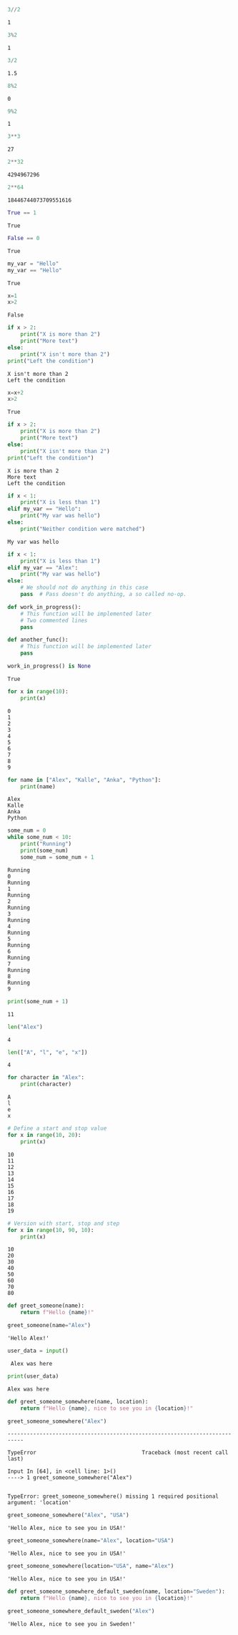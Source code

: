 ```python
3//2
```




    1




```python
3%2
```




    1




```python
3/2
```




    1.5




```python
8%2
```




    0




```python
9%2
```




    1




```python
3**3
```




    27




```python
2**32
```




    4294967296




```python
2**64
```




    18446744073709551616




```python
True == 1
```




    True




```python
False == 0
```




    True




```python
my_var = "Hello"
my_var == "Hello"
```




    True




```python
x=1
x>2
```




    False




```python
if x > 2:
    print("X is more than 2")
    print("More text")
else:
    print("X isn't more than 2")
print("Left the condition")
```

    X isn't more than 2
    Left the condition



```python
x=x+2
x>2
```




    True




```python
if x > 2:
    print("X is more than 2")
    print("More text")
else:
    print("X isn't more than 2")
print("Left the condition")
```

    X is more than 2
    More text
    Left the condition



```python
if x < 1:
    print("X is less than 1")
elif my_var == "Hello":
    print("My var was hello")
else:
    print("Neither condition were matched")
```

    My var was hello



```python
if x < 1:
    print("X is less than 1")
elif my_var == "Alex":
    print("My var was hello")
else:
    # We should not do anything in this case
    pass  # Pass doesn't do anything, a so called no-op.

def work_in_progress():
    # This function will be implemented later
    # Two commented lines
    pass

def another_func():
    # This function will be implemented later
    pass

work_in_progress() is None
```




    True




```python
for x in range(10):
    print(x)
```

    0
    1
    2
    3
    4
    5
    6
    7
    8
    9



```python
for name in ["Alex", "Kalle", "Anka", "Python"]:
    print(name)
```

    Alex
    Kalle
    Anka
    Python



```python
some_num = 0
while some_num < 10:
    print("Running")
    print(some_num)
    some_num = some_num + 1
```

    Running
    0
    Running
    1
    Running
    2
    Running
    3
    Running
    4
    Running
    5
    Running
    6
    Running
    7
    Running
    8
    Running
    9



```python
print(some_num + 1)
```

    11



```python
len("Alex")
```




    4




```python
len(["A", "l", "e", "x"])
```




    4




```python
for character in "Alex":
    print(character)
```

    A
    l
    e
    x



```python
# Define a start and stop value
for x in range(10, 20):
    print(x)
```

    10
    11
    12
    13
    14
    15
    16
    17
    18
    19



```python
# Version with start, stop and step
for x in range(10, 90, 10):
    print(x)
```

    10
    20
    30
    40
    50
    60
    70
    80



```python
def greet_someone(name):
    return f"Hello {name}!"
```


```python
greet_someone(name="Alex")
```




    'Hello Alex!'




```python
user_data = input()
```

     Alex was here



```python
print(user_data)
```

    Alex was here



```python
def greet_someone_somewhere(name, location):
    return f"Hello {name}, nice to see you in {location}!"
```


```python
greet_someone_somewhere("Alex")
```


    ---------------------------------------------------------------------------

    TypeError                                 Traceback (most recent call last)

    Input In [64], in <cell line: 1>()
    ----> 1 greet_someone_somewhere("Alex")


    TypeError: greet_someone_somewhere() missing 1 required positional argument: 'location'



```python
greet_someone_somewhere("Alex", "USA")
```




    'Hello Alex, nice to see you in USA!'




```python
greet_someone_somewhere(name="Alex", location="USA")
```




    'Hello Alex, nice to see you in USA!'




```python
greet_someone_somewhere(location="USA", name="Alex")
```




    'Hello Alex, nice to see you in USA!'




```python
def greet_someone_somewhere_default_sweden(name, location="Sweden"):
    return f"Hello {name}, nice to see you in {location}!"
```


```python
greet_someone_somewhere_default_sweden("Alex")
```




    'Hello Alex, nice to see you in Sweden!'




```python

```
